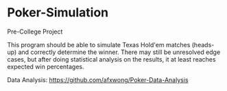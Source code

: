 # Poker-Simulation

Pre-College Project

This program should be able to simulate Texas Hold'em matches (heads-up) and correctly determine the winner.
There may still be unresolved edge cases, but after doing statistical analysis on the results, it at least reaches expected win percentages.

Data Analysis:
https://github.com/afxwong/Poker-Data-Analysis
